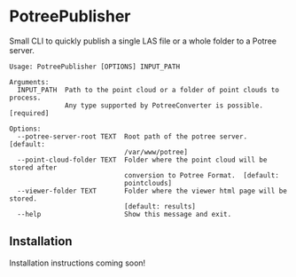 # PotreePublisher
Small CLI to quickly publish a single LAS file or a whole folder to a Potree server.
```
Usage: PotreePublisher [OPTIONS] INPUT_PATH

Arguments:
  INPUT_PATH  Path to the point cloud or a folder of point clouds to process.
              Any type supported by PotreeConverter is possible.  [required]

Options:
  --potree-server-root TEXT  Root path of the potree server.  [default:
                             /var/www/potree]
  --point-cloud-folder TEXT  Folder where the point cloud will be stored after
                             conversion to Potree Format.  [default:
                             pointclouds]
  --viewer-folder TEXT       Folder where the viewer html page will be stored.
                             [default: results]
  --help                     Show this message and exit.
```
## Installation
Installation instructions coming soon!

